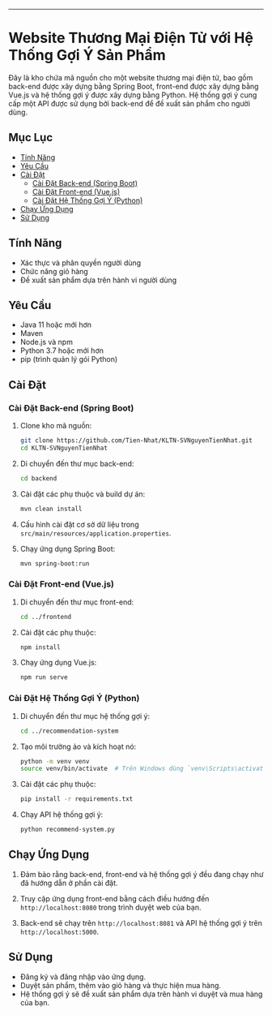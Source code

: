 ---

# Website Thương Mại Điện Tử với Hệ Thống Gợi Ý Sản Phẩm

Đây là kho chứa mã nguồn cho một website thương mại điện tử, bao gồm back-end được xây dựng bằng Spring Boot, front-end được xây dựng bằng Vue.js và hệ thống gợi ý được xây dựng bằng Python. Hệ thống gợi ý cung cấp một API được sử dụng bởi back-end để đề xuất sản phẩm cho người dùng.

## Mục Lục
- [Tính Năng](#tính-năng)
- [Yêu Cầu](#yêu-cầu)
- [Cài Đặt](#cài-đặt)
  - [Cài Đặt Back-end (Spring Boot)](#cài-đặt-back-end-spring-boot)
  - [Cài Đặt Front-end (Vue.js)](#cài-đặt-front-end-vuejs)
  - [Cài Đặt Hệ Thống Gợi Ý (Python)](#cài-đặt-hệ-thống-gợi-ý-python)
- [Chạy Ứng Dụng](#chạy-ứng-dụng)
- [Sử Dụng](#sử-dụng)

## Tính Năng
- Xác thực và phân quyền người dùng
- Chức năng giỏ hàng
- Đề xuất sản phẩm dựa trên hành vi người dùng

## Yêu Cầu
- Java 11 hoặc mới hơn
- Maven
- Node.js và npm
- Python 3.7 hoặc mới hơn
- pip (trình quản lý gói Python)

## Cài Đặt

### Cài Đặt Back-end (Spring Boot)
1. Clone kho mã nguồn:
    ```bash
    git clone https://github.com/Tien-Nhat/KLTN-SVNguyenTienNhat.git
    cd KLTN-SVNguyenTienNhat
    ```

2. Di chuyển đến thư mục back-end:
    ```bash
    cd backend
    ```

3. Cài đặt các phụ thuộc và build dự án:
    ```bash
    mvn clean install
    ```

4. Cấu hình cài đặt cơ sở dữ liệu trong `src/main/resources/application.properties`.

5. Chạy ứng dụng Spring Boot:
    ```bash
    mvn spring-boot:run
    ```

### Cài Đặt Front-end (Vue.js)
1. Di chuyển đến thư mục front-end:
    ```bash
    cd ../frontend
    ```

2. Cài đặt các phụ thuộc:
    ```bash
    npm install
    ```

3. Chạy ứng dụng Vue.js:
    ```bash
    npm run serve
    ```

### Cài Đặt Hệ Thống Gợi Ý (Python)
1. Di chuyển đến thư mục hệ thống gợi ý:
    ```bash
    cd ../recommendation-system
    ```

2. Tạo môi trường ảo và kích hoạt nó:
    ```bash
    python -m venv venv
    source venv/bin/activate  # Trên Windows dùng `venv\Scripts\activate`
    ```

3. Cài đặt các phụ thuộc:
    ```bash
    pip install -r requirements.txt
    ```

4. Chạy API hệ thống gợi ý:
    ```bash
    python recommend-system.py
    ```

## Chạy Ứng Dụng
1. Đảm bảo rằng back-end, front-end và hệ thống gợi ý đều đang chạy như đã hướng dẫn ở phần cài đặt.

2. Truy cập ứng dụng front-end bằng cách điều hướng đến `http://localhost:8080` trong trình duyệt web của bạn.

3. Back-end sẽ chạy trên `http://localhost:8081` và API hệ thống gợi ý trên `http://localhost:5000`.

## Sử Dụng
- Đăng ký và đăng nhập vào ứng dụng.
- Duyệt sản phẩm, thêm vào giỏ hàng và thực hiện mua hàng.
- Hệ thống gợi ý sẽ đề xuất sản phẩm dựa trên hành vi duyệt và mua hàng của bạn.

